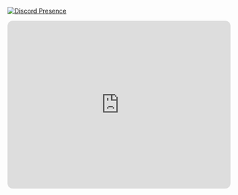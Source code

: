 [![Discord Presence](https://lanyard.cnrad.dev/api/988687146896490539)](https://discord.com/users/988687146896490539)
<br>
<iframe style="border-radius:12px" src="https://open.spotify.com/embed/playlist/24YxwRvDfDPwsIlSJCNO91?utm_source=generator" width="100%" height="380" frameBorder="0" allowfullscreen="" allow="autoplay; clipboard-write; encrypted-media; fullscreen; picture-in-picture" loading="lazy"></iframe>
